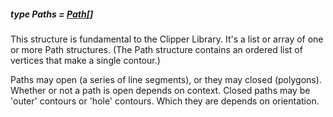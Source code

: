 ##### type Paths = [Path](./Path.md)[]

This structure is fundamental to the Clipper Library. It's a list or array of one or more Path structures. (The Path structure contains an ordered list of vertices that make a single contour.)

Paths may open (a series of line segments), or they may closed (polygons). Whether or not a path is open depends on context. Closed paths may be 'outer' contours or 'hole' contours. Which they are depends on orientation.
